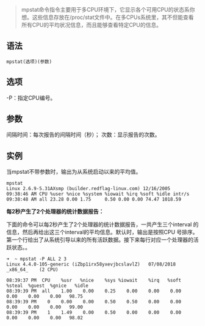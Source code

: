 > mpstat命令指令主要用于多CPU环境下，它显示各个可用CPU的状态系你想。这些信息存放在/proc/stat文件中。在多CPUs系统里，其不但能查看所有CPU的平均状况信息，而且能够查看特定CPU的信息。


语法
--
    mpstat(选项)(参数)
选项
--
-P：指定CPU编号。

参数
--
间隔时间：每次报告的间隔时间（秒）；
次数：显示报告的次数。

实例
---
当mpstat不带参数时，输出为从系统启动以来的平均值。

    mpstat
    Linux 2.6.9-5.31AXsmp (builder.redflag-linux.com) 12/16/2005
    09:38:46 AM CPU %user %nice %system %iowait %irq %soft %idle intr/s
    09:38:48 AM all 23.28 0.00 1.75     0.50 0.00 0.00 74.47 1018.59

**每2秒产生了2个处理器的统计数据报告：**

下面的命令可以每2秒产生了2个处理器的统计数据报告，一共产生三个interval 的信息，然后再给出这三个interval的平均信息。默认时，输出是按照CPU 号排序。第一个行给出了从系统引导以来的所有活跃数据。接下来每行对应一个处理器的活跃状态。。

    ➜  ~ mpstat -P ALL 2 3
    Linux 4.4.0-105-generic (iZbp1irx58yxevjbcslavlZ) 	07/08/2018 	_x86_64_	(2 CPU)
    
    08:39:37 PM  CPU    %usr   %nice    %sys %iowait    %irq   %soft  %steal  %guest  %gnice   %idle
    08:39:39 PM  all    1.00    0.00    0.25    0.00    0.00    0.00    0.00    0.00    0.00   98.75
    08:39:39 PM    0    0.00    0.00    0.50    0.50    0.00    0.00    0.00    0.00    0.00   99.00
    08:39:39 PM    1    1.49    0.00    0.50    0.00    0.00    0.00    0.00    0.00    0.00   98.02